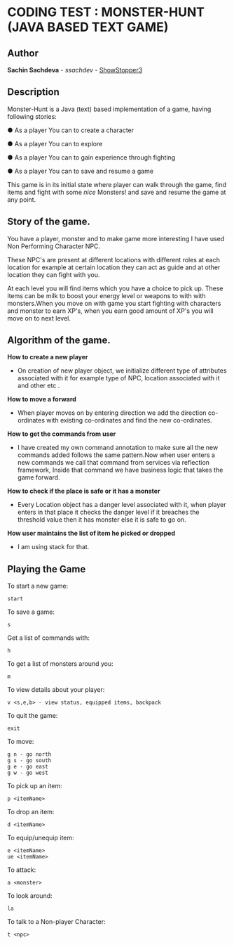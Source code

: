 CODING TEST : MONSTER-HUNT (JAVA BASED TEXT GAME)
==============================================

## Author

**Sachin Sachdeva** - *ssachdev* - [ShowStopper3](https://github.com/ShowStopper3)

Description
-------------
Monster-Hunt is a Java (text) based implementation of a game, having following stories:

● As a player You can to create a character

● As a player You can to explore

● As a player You can to gain experience through fighting

● As a player You can to save and resume a game

This game is in its initial state where player can walk 
through the game, find items and fight with some _nice_ Monsters! and save and resume the game at any point.

Story of the game.
-------------

You have a player, monster and to make game more interesting I have used Non Performing Character NPC.

These NPC's are present at different locations with different roles at each location for example at certain location they can act as guide and at other location they can fight with you.

At each level you will find items which you have a choice to  pick up. These items can be milk to boost your energy level or weapons to with with monsters.When you move on with game you start fighting with characters and monster to earn XP's, when you earn good amount of XP's you will move on to next level.

Algorithm of the game.
-------------

**How to create a new player**
* On creation of new player object, we initialize different type of attributes associated with it for example type of NPC, location associated with it and other etc .

**How to move a forward**
* When player moves on by entering direction we add the direction co-ordinates with existing co-ordinates and find the new co-ordinates. 
      

**How to get the commands from user**
* I have created my own command annotation to make sure all the new commands added follows the same pattern.Now when user enters a new commands we call that command from services via reflection framework, Inside that command we have business logic that takes the game forward. 

**How to check if the place is safe or it has a monster**
* Every Location object has a danger level associated with it, when player enters in that place it checks the danger level if it breaches the threshold value then it has monster else it is safe to go on.


**How user maintains the list of item he picked or dropped**
* I am using stack for that. 


Playing the Game
--------------

To start a new game:

    start

To save a game:

    s

Get a list of commands with:

    h

To get a list of monsters around you:

    m

To view details about your player:

    v <s,e,b> - view status, equipped items, backpack

To quit the game:

    exit

To move:

    g n - go north
    g s - go south
    g e - go east
    g w - go west

To pick up an item:

    p <itemName>

To drop an item:

    d <itemName>

To equip/unequip item:

    e <itemName>
    ue <itemName>

To attack:
    
    a <monster>

To look around:
 
    la

To talk to a Non-player Character:

    t <npc>

